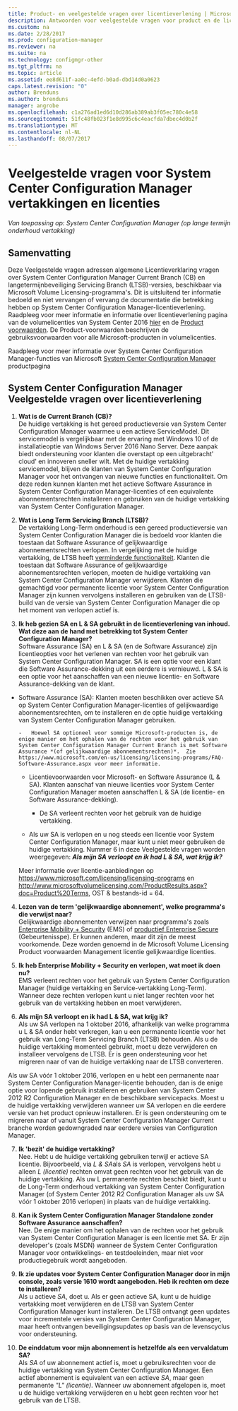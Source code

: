 ```yaml
---
title: Product- en veelgestelde vragen over licentieverlening | Microsoft Docs
description: Antwoorden voor veelgestelde vragen voor product en de licentie voor System Center Configuration Manager.
ms.custom: na
ms.date: 2/28/2017
ms.prod: configuration-manager
ms.reviewer: na
ms.suite: na
ms.technology: configmgr-other
ms.tgt_pltfrm: na
ms.topic: article
ms.assetid: ee8d611f-aa0c-4efd-b0ad-dbd14d0a0623
caps.latest.revision: "0"
author: Brenduns
ms.author: brenduns
manager: angrobe
ms.openlocfilehash: c1a276ad1ed6d10d286ab389ab3f05ec780c4e58
ms.sourcegitcommit: 51fc48fb023f1e8d995c6c4eacfda7dbec4d0b2f
ms.translationtype: MT
ms.contentlocale: nl-NL
ms.lasthandoff: 08/07/2017
---
```

# <a name="frequently-asked-questions-for-system-center-configuration-manager-branches-and-licensing"></a>Veelgestelde vragen voor System Center Configuration Manager vertakkingen en licenties

 *Van toepassing op: System Center Configuration Manager (op lange termijn onderhoud vertakking)*

## <a name="summary"></a>Samenvatting
Deze Veelgestelde vragen adressen algemene Licentieverklaring vragen over System Center Configuration Manager Current Branch (CB) en langetermijnbeveiliging Servicing Branch (LTSB)-versies, beschikbaar via Microsoft Volume Licensing-programma's. Dit is uitsluitend ter informatie bedoeld en niet vervangen of vervang de documentatie die betrekking hebben op System Center Configuration Manager-licentieverlening. Raadpleeg voor meer informatie en informatie over licentieverlening pagina van de volumelicenties van System Center 2016 [hier](https://www.microsoft.com/licensing/product-licensing/system-center-2016.aspx) en de [Product voorwaarden](http://www.microsoft.com/licensing/about-licensing/product-licensing.aspx). De Product-voorwaarden beschrijven de gebruiksvoorwaarden voor alle Microsoft-producten in volumelicenties.

Raadpleeg voor meer informatie over System Center Configuration Manager-functies van Microsoft [System Center Configuration Manager](https://www.microsoft.com/cloud-platform/system-center-configuration-manager) productpagina




## <a name="system-center-configuration-manager-licensing-faq"></a>System Center Configuration Manager Veelgestelde vragen over licentieverlening

1.  **Wat is de Current Branch (CB)?**   
De huidige vertakking is het gereed productieversie van System Center Configuration Manager waarmee u een actieve ServiceModel. Dit servicemodel is vergelijkbaar met de ervaring met Windows 10 of de installatieoptie van Windows Server 2016 Nano Server. Deze aanpak biedt ondersteuning voor klanten die overstapt op een uitgebracht' cloud' en innoveren sneller wilt. Met de huidige vertakking servicemodel, blijven de klanten van System Center Configuration Manager voor het ontvangen van nieuwe functies en functionaliteit. Om deze reden kunnen klanten met het actieve Software Assurance in System Center Configuration Manager-licenties of een equivalente abonnementsrechten installeren en gebruiken van de huidige vertakking van System Center Configuration Manager.

2.  **Wat is Long Term Servicing Branch (LTSB)?**  
De vertakking Long-Term onderhoud is een gereed productieversie van System Center Configuration Manager die is bedoeld voor klanten die toestaan dat Software Assurance of gelijkwaardige abonnementsrechten verlopen. In vergelijking met de huidige vertakking, de LTSB heeft [verminderde functionaliteit](/sccm/core/understand/introduction-to-the-ltsb#features-that-are-not-available-in-the-ltsb-of-configuration-manager). Klanten die toestaan dat Software Assurance of gelijkwaardige abonnementsrechten verlopen, moeten de huidige vertakking van System Center Configuration Manager verwijderen. Klanten die gemachtigd voor permanente licentie voor System Center Configuration Manager zijn kunnen vervolgens installeren en gebruiken van de LTSB-build van de versie van System Center Configuration Manager die op het moment van verlopen actief is.

3.  **Ik heb gezien SA en L & SA gebruikt in de licentieverlening van inhoud. Wat deze aan de hand met betrekking tot System Center Configuration Manager?**    
Software Assurance (SA) en L & SA (en de Software Assurance) zijn licentieopties voor het verlenen van rechten voor het gebruik van System Center Configuration Manager. SA is een optie voor een klant die Software Assurance-dekking uit een eerdere is vernieuwd. L & SA is een optie voor het aanschaffen van een nieuwe licentie- en Software Assurance-dekking van de klant.
  - Software Assurance (SA): Klanten moeten beschikken over actieve SA op System Center Configuration Manager-licenties of gelijkwaardige abonnementsrechten, om te installeren en de optie huidige vertakking van System Center Configuration Manager gebruiken.    

        -   Hoewel SA optioneel voor sommige Microsoft-producten is, de enige manier om het ophalen van de rechten voor het gebruik van System Center Configuration Manager Current Branch is met Software Assurance *(of gelijkwaardige abonnementsrechten)*.  Zie https://www.microsoft.com/en-us/licensing/licensing-programs/FAQ-Software-Assurance.aspx voor meer informatie.

      - Licentievoorwaarden voor Microsoft- en Software Assurance (L & SA). Klanten aanschaf van nieuwe licenties voor System Center Configuration Manager moeten aanschaffen L & SA (de licentie- en Software Assurance-dekking).   

         - De SA verleent rechten voor het gebruik van de huidige vertakking.

       - Als uw SA is verlopen en u nog steeds een licentie voor System Center Configuration Manager, maar kunt u niet meer gebruiken de huidige vertakking. Nummer 6 in deze Veelgestelde vragen worden weergegeven: ***Als mijn SA verloopt en ik had L & SA, wat krijg ik?***

       Meer informatie over licentie-aanbiedingen op https://www.microsoft.com/licensing/licensing-programs en http://www.microsoftvolumelicensing.com/ProductResults.aspx?doc=Product%20Terms, OST & bestands-id = 64.

4.  **Lezen van de term 'gelijkwaardige abonnement', welke programma's die verwijst naar?**   
       Gelijkwaardige abonnementen verwijzen naar programma's zoals [Enterprise Mobility + Security](http://www.microsoftvolumelicensing.com/ProductResults.aspx?doc=Product%20Terms,OST&fid=51) (EMS) of [productief Enterprise Secure](https://www.microsoft.com/secure-productive-enterprise/default.aspx) (Gebeurtenisspe). Er kunnen anderen, maar dit zijn de meest voorkomende. Deze worden genoemd in de Microsoft Volume Licensing Product voorwaarden Management licentie gelijkwaardige licenties.

5.  **Ik heb Enterprise Mobility + Security en verlopen, wat moet ik doen nu?**  
       EMS verleent rechten voor het gebruik van System Center Configuration Manager (huidige vertakking en Service-vertakking Long-Term). Wanneer deze rechten verlopen kunt u niet langer rechten voor het gebruik van de vertakking hebben en moet verwijderen.  

6.  **Als mijn SA verloopt en ik had L & SA, wat krijg ik?**   
   Als uw SA verlopen na 1 oktober 2016, afhankelijk van welke programma u L & SA onder hebt verkregen, kan u een permanente licentie voor het gebruik van Long-Term Servicing Branch (LTSB) behouden. Als u de huidige vertakking momenteel gebruikt, moet u deze verwijderen en installeer vervolgens de LTSB. Er is geen ondersteuning voor het migreren naar of van de huidige vertakking naar de LTSB converteren.

  Als uw SA vóór 1 oktober 2016, verlopen en u hebt een permanente naar System Center Configuration Manager-licentie behouden, dan is de enige optie voor lopende gebruik installeren en gebruiken van System Center 2012 R2 Configuration Manager en de beschikbare servicepacks. Moest u de huidige vertakking verwijderen wanneer uw SA verlopen en die eerdere versie van het product opnieuw installeren. Er is geen ondersteuning om te migreren naar of vanuit System Center Configuration Manager Current branche worden gedowngraded naar eerdere versies van Configuration Manager.

7. **Ik 'bezit' de huidige vertakking?**   
  Nee. Hebt u de huidige vertakking gebruiken terwijl er actieve SA licentie. Bijvoorbeeld, via *L & SA*als *SA* is verlopen, vervolgens hebt u alleen *L (licentie)* rechten omvat geen rechten voor het gebruik van de huidige vertakking. Als uw L permanente rechten beschikt biedt, kunt u de Long-Term onderhoud vertakking van System Center Configuration Manager (of System Center 2012 R2 Configuration Manager als uw SA vóór 1 oktober 2016 verlopen) in plaats van de huidige vertakking.

8. **Kan ik System Center Configuration Manager Standalone zonder Software Assurance aanschaffen?**      
  Nee.  De enige manier om het ophalen van de rechten voor het gebruik van System Center Configuration Manager is een licentie met SA. Er zijn developer's (zoals MSDN) wanneer de System Center Configuration Manager voor ontwikkelings- en testdoeleinden, maar niet voor productiegebruik wordt aangeboden.

9. **Ik zie updates voor System Center Configuration Manager door in mijn console, zoals versie 1610 wordt aangeboden. Heb ik rechten om deze te installeren?**   
  Als u actieve *SA*, doet u. Als er geen actieve SA, kunt u de huidige vertakking moet verwijderen en de LTSB van System Center Configuration Manager kunt installeren. De LTSB ontvangt geen updates voor incrementele versies van System Center Configuration Manager, maar heeft ontvangen beveiligingsupdates op basis van de levenscyclus voor ondersteuning.

10. **De einddatum voor mijn abonnement is hetzelfde als een vervaldatum SA?**    
  Als *SA* of uw abonnement actief is, moet u gebruiksrechten voor de huidige vertakking van System Center Configuration Manager. Een actief abonnement is equivalent van een actieve *SA*, maar geen permanente *"L" (licentie)*. Wanneer uw abonnement afgelopen is, moet u de huidige vertakking verwijderen en u hebt geen rechten voor het gebruik van de LTSB.
